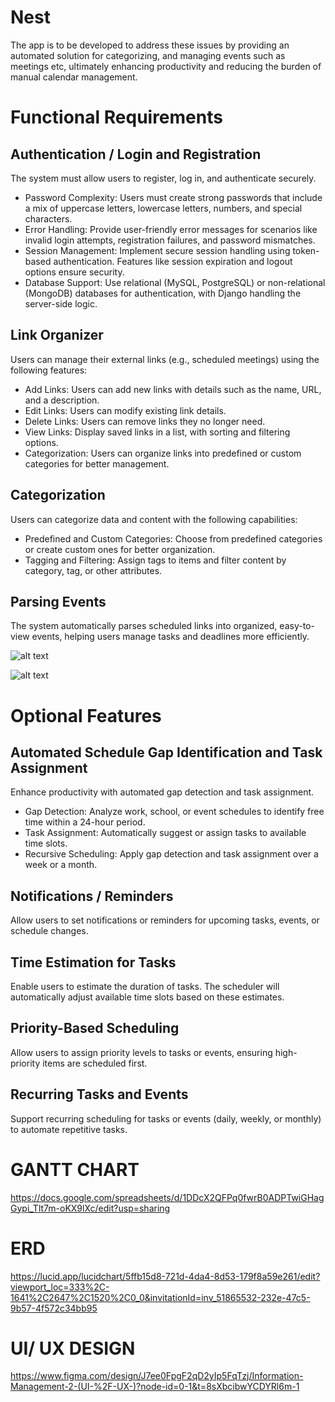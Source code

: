 
# Nest

The app is to be developed to address these issues by providing an automated solution for categorizing, and managing events such as meetings etc, ultimately enhancing productivity and reducing the burden of manual calendar management.



# Functional Requirements

## Authentication / Login and Registration

The system must allow users to register, log in, and authenticate securely.

- Password Complexity: Users must create strong passwords that include a mix of uppercase letters, lowercase letters, numbers, and special characters.
- Error Handling: Provide user-friendly error messages for scenarios like invalid login attempts, registration failures, and password mismatches.
- Session Management: Implement secure session handling using token-based authentication. Features like session expiration and logout options ensure security.
- Database Support: Use relational (MySQL, PostgreSQL) or non-relational (MongoDB) databases for authentication, with Django handling the server-side logic.

## Link Organizer

Users can manage their external links (e.g., scheduled meetings) using the following features:

- Add Links: Users can add new links with details such as the name, URL, and a description.
- Edit Links: Users can modify existing link details.
- Delete Links: Users can remove links they no longer need.
- View Links: Display saved links in a list, with sorting and filtering options.
- Categorization: Users can organize links into predefined or custom categories for better management.

## Categorization

Users can categorize data and content with the following capabilities:

- Predefined and Custom Categories: Choose from predefined categories or create custom ones for better organization.
- Tagging and Filtering: Assign tags to items and filter content by category, tag, or other attributes.

## Parsing Events

The system automatically parses scheduled links into organized, easy-to-view events, helping users manage tasks and deadlines more efficiently.

![alt text](https://scontent.fceb3-1.fna.fbcdn.net/v/t1.15752-9/484347644_636094109577743_2356054137514033287_n.png?stp=dst-png_s2048x2048&_nc_cat=105&ccb=1-7&_nc_sid=9f807c&_nc_ohc=b9QSiRGIn3MQ7kNvgHrx-yT&_nc_oc=AdlI0vht1UCqZWgNTLCo9DksNDnAPXps4Vyv0ZhYefwhtfCXg1CW3wraqiXGqcK0Qlo&_nc_zt=23&_nc_ht=scontent.fceb3-1.fna&oh=03_Q7cD1wE2EZai9pv81gEsMJU_7SOvvihOQRoPBC3K36LYGXyNyA&oe=680F37FC)

![alt text](https://scontent.fceb3-1.fna.fbcdn.net/v/t1.15752-9/483530711_1656712735237050_8151890706811541776_n.png?stp=dst-png_s2048x2048&_nc_cat=110&ccb=1-7&_nc_sid=9f807c&_nc_ohc=uowtHRcgVcoQ7kNvgHNGuya&_nc_oc=AdmC_WL1ektAI3dG0K8d1v0RX7V5i-Q-k3z78_illw2qfvsGst3giRsYZVTGcLFgY7g&_nc_zt=23&_nc_ht=scontent.fceb3-1.fna&oh=03_Q7cD1wHA1wqSRegkPvfYxyVKXs2AcQKyW1TfjLV4YlSqc_F_iA&oe=680F12ED)


# Optional Features

## Automated Schedule Gap Identification and Task Assignment

Enhance productivity with automated gap detection and task assignment.

- Gap Detection: Analyze work, school, or event schedules to identify free time within a 24-hour period.
- Task Assignment: Automatically suggest or assign tasks to available time slots.
- Recursive Scheduling: Apply gap detection and task assignment over a week or a month.

## Notifications / Reminders

Allow users to set notifications or reminders for upcoming tasks, events, or schedule changes.

## Time Estimation for Tasks

Enable users to estimate the duration of tasks. The scheduler will automatically adjust available time slots based on these estimates.

## Priority-Based Scheduling

Allow users to assign priority levels to tasks or events, ensuring high-priority items are scheduled first.

## Recurring Tasks and Events

Support recurring scheduling for tasks or events (daily, weekly, or monthly) to automate repetitive tasks.
# GANTT CHART

https://docs.google.com/spreadsheets/d/1DDcX2QFPq0fwrB0ADPTwiGHagGypi_Tlt7m-oKX9lXc/edit?usp=sharing

# ERD

https://lucid.app/lucidchart/5ffb15d8-721d-4da4-8d53-179f8a59e261/edit?viewport_loc=333%2C-1641%2C2647%2C1520%2C0_0&invitationId=inv_51865532-232e-47c5-9b57-4f572c34bb95

# UI/ UX DESIGN

https://www.figma.com/design/J7ee0FpgF2qD2yIp5FqTzj/Information-Management-2-(UI-%2F-UX-)?node-id=0-1&t=8sXbcibwYCDYRl6m-1

